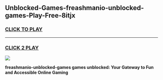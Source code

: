 
## Unblocked-Games-freashmanio-unblocked-games-Play-Free-8itjx
<h3>
<a href="https://premium76.site?title=freashmanio-unblocked-games&ref=24M">CLICK TO PLAY</a></h3>
<hr>

<h3>
<a href="https://premium76.site?title=freashmanio-unblocked-games&ref=24M">CLICK 2 PLAY</a>
  
</h3>

<a href="https://premium76.site?title=freashmanio-unblocked-games&ref=24M"><img src="https://clearcache.store/games.png"></a>


**freashmanio-unblocked-games games unblocked: Your Gateway to Fun and Accessible Online Gaming**
